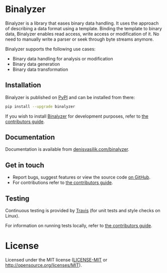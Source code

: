 # Binalyzer

Binalyzer is a library that eases binary data handling. It uses the approach of
describing a data format using a template. Binding the template to binary data,
Binalyzer enables read access, write access or modification of it. No need to
manually write a parser or seek through byte streams anymore.

Binalyzer supports the following use cases:

* Binary data handling for analysis or modification
* Binary data generation
* Binary data transformation

## Installation

Binalyzer is published on [PyPI] and can be installed from there:

```sh
pip install --upgrade binalyzer
```

If you wish to install [Binalyzer] for development purposes, refer to [the
contributors guide].

[PyPI]: https://pypi.org/project/Binalyzer/
[Binalyzer]: https://pypi.org/project/Binalyzer/

## Documentation

Documentation is available from [denisvasilik.com/binalyzer].

[denisvasilik.com/binalyzer]: https://docs.denisvasilik.com/binalyzer

## Get in touch

- Report bugs, suggest features or view the source code [on GitHub].
- For contributions refer to [the contributors guide].

[on GitHub]: https://github.com/denisvasilik/binalyzer

## Testing

Continuous testing is provided by [Travis] (for unit tests and style checks
on Linux).

For information on running tests locally, refer to [the contributors guide].

[Travis]: https://travis-ci.org/denisvasilik/binalyzer

# License

Licensed under the MIT license ([LICENSE-MIT](LICENSE) or http://opensource.org/licenses/MIT).

[the contributors guide]: https://www.github.com/denivasilik/binalyzer/master/CONTRIBUTING.md
